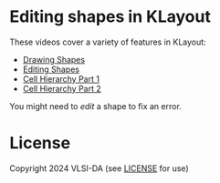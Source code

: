 
# Editing shapes in KLayout

These videos cover a variety of features in KLayout:
* [Drawing Shapes](https://www.youtube.com/watch?v=BnQrU1bVC8o)
* [Editing Shapes](https://www.youtube.com/watch?v=k_ZNBGKYyvg)
* [Cell Hierarchy Part 1](https://www.youtube.com/watch?v=VaoRk8fuvKY)
* [Cell Hierarchy Part 2](https://www.youtube.com/watch?v=5wvRE4HFbuw)

You might need to *edit* a shape to fix an error.

# License

Copyright 2024 VLSI-DA (see [LICENSE](LICENSE) for use)
